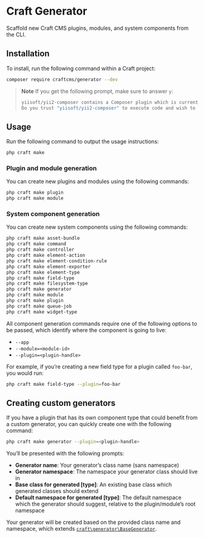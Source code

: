 # Craft Generator

Scaffold new Craft CMS plugins, modules, and system components from the CLI.

## Installation

To install, run the following command within a Craft project:

```sh
composer require craftcms/generator --dev
```

> **Note**
> If you get the following prompt, make sure to answer `y`:
>
> ```sh
> yiisoft/yii2-composer contains a Composer plugin which is currently not in your allow-plugins config. See https://getcomposer.org/allow-plugins
> Do you trust "yiisoft/yii2-composer" to execute code and wish to enable it now? (writes "allow-plugins" to composer.json)
> ```

## Usage

Run the following command to output the usage instructions:

```sh
php craft make
```

### Plugin and module generation

You can create new plugins and modules using the following commands:

```sh
php craft make plugin
php craft make module
```

### System component generation

You can create new system components using the following commands:

```sh
php craft make asset-bundle
php craft make command
php craft make controller
php craft make element-action
php craft make element-condition-rule
php craft make element-exporter
php craft make element-type
php craft make field-type
php craft make filesystem-type
php craft make generator
php craft make module
php craft make plugin
php craft make queue-job
php craft make widget-type
```

All component generation commands require one of the following options to be passed, which identify where the component is going to live:

- `--app`
- `--module=<module-id>`
- `--plugin=<plugin-handle>`

For example, if you’re creating a new field type for a plugin called `foo-bar`, you would run:

```sh
php craft make field-type --plugin=foo-bar
```

## Creating custom generators

If you have a plugin that has its own component type that could benefit from a custom generator, you can quickly create one with the following command:

```sh
php craft make generator --plugin=<plugin-handle>
```

You’ll be presented with the following prompts:

- **Generator name**: Your generator’s class name (sans namespace)
- **Generator namespace**: The namespace your generator class should live in
- **Base class for generated [type]**: An existing base class which generated classes should extend
- **Default namespace for generated [type]**: The default namespace which the generator should suggest, relative to the plugin/module’s root namespace

Your generator will be created based on the provided class name and namespace, which extends [`craft\generator\BaseGenerator`](src/BaseGenerator.php).
